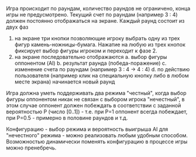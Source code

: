 Игра происходит по раундам, количество раундов не ограничено, конца игры не предусмотрено. 
Текущий счет по раундам (например 3 : 4) должен постоянно отображаться на экране.
Каждый раунд состоит из двух фаз
1) на экране три кнопки позволяющие игроку выбрать одну из трех фигур камень-ножницы-бумага. Нажатие на любую из трех кнопок фиксирует выбор фигуры игроком и переходит к фазе 2.
2) на экране последовательно отображаются
a. выбор фигуры оппонентом (AI)
b. результат раунда (победа-поражение)
c. изменение счета по раундам (например 3 : 4  -> 4 : 4)
d. по действию пользователя (например клик на специальную кнопку либо в любом месте экрана) начинается новый раунд

Игра должна уметь поддерживать два режима
"честный", когда выбор фигуры оппонентом никак не связан с выбором игрока
"нечестный", в этом случае оппонент должен побеждать в соответствии с заданной вероятностью P (число [0..1]) - т.е. при P=1 оппонент всегда побеждает, при P=0.5 - примерно в половине раундов и т.д.

Конфигурацию - выбор режима и вероятность выигрыша AI для "нечестного" режима - можно реализовать любым удобным способом. Возможностью динамически поменять конфигурацию в процессе игры можно пренебречь. 

